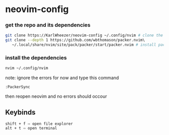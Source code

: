 # neovim-config

### get the repo and its dependencies
```bash
git clone https://KarlWheezer/neovim-config ~/.config/nvim # clone the repo to the correct directory
git clone --depth 1 https://github.com/wbthomason/packer.nvim\  
   ~/.local/share/nvim/site/pack/packer/start/packer.nvim # install packer
```

### install the dependencies
```bash
nvim ~/.config/nvim
```
note: ignore the errors for now and type this command
```neovim
:PackerSync
```
then reopen neovim and no errors should occour


## Keybinds
```neovim
shift + f ⇨ open file explorer
alt + t ⇨ open terminal
```
